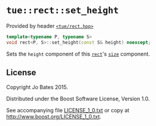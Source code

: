 `tue::rect::set_height`
=======================
Provided by header [`<tue/rect.hpp>`](../../headers/rect.md)

```c++
template<typename P, typename S>
void rect<P, S>::set_height(const S& height) noexcept;
```

Sets the `height` component of this [`rect`](../../headers/rect.md)'s
[`size`](set_size.md) component.

License
-------
Copyright Jo Bates 2015.

Distributed under the Boost Software License, Version 1.0.

See accompanying file [LICENSE_1_0.txt](../../../LICENSE_1_0.txt) or copy at
http://www.boost.org/LICENSE_1_0.txt.
